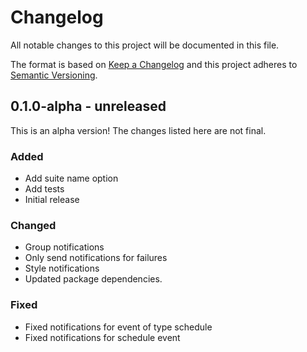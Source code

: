 # Changelog

All notable changes to this project will be documented in this file.

The format is based on [Keep a Changelog](https://keepachangelog.com/en/1.0.0/)
and this project adheres to [Semantic Versioning](https://semver.org/spec/v2.0.0.html).

## 0.1.0-alpha - unreleased

This is an alpha version! The changes listed here are not final.

### Added
- Add suite name option
- Add tests
- Initial release

### Changed
- Group notifications
- Only send notifications for failures
- Style notifications
- Updated package dependencies.

### Fixed
- Fixed notifications for event of type schedule
- Fixed notifications for schedule event
